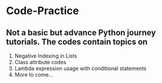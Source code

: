 # Code-Practice
## Not a basic but advance Python journey tutorials. The codes contain topics on
1. Negative Indexing in Lists
2. Class attribute codes
3. Lambda expression usage with conditional statements
4. More to come...

